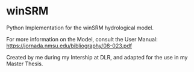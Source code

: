 # winSRM
Python Implementation for the winSRM hydrological model.

For more information on the Model, consult the User Manual: https://jornada.nmsu.edu/bibliography/08-023.pdf

Created by me during my Intership at DLR, and adapted for the use in my Master Thesis.
